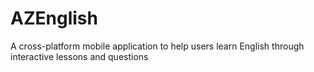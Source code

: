 # AZEnglish

A cross-platform mobile application to help users learn English through interactive lessons and questions
